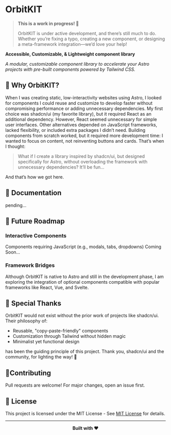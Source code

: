 # OrbitKIT

> **This is a work in progress! 🚧**
>
> OrbitKIT is under active development, and there’s still much to do. Whether you’re fixing a typo, creating a new component, or designing a meta-framework integration—we’d love your help!

**Accessible, Customizable, & Lightweight component library**

_A modular, customizable component library to accelerate your Astro projects with pre-built components powered by Tailwind CSS._

## 🤔 Why OrbitKIT?

When I was creating static, low-interactivity websites using Astro, I looked for components I could reuse and customize to develop faster without compromising performance or adding unnecessary dependencies. My first choice was shadcn/ui (my favorite library), but it required React as an additional dependency. However, React seemed unnecessary for simple user interfaces. Other alternatives depended on JavaScript frameworks, lacked flexibility, or included extra packages I didn’t need. Building components from scratch worked, but it required more development time: I wanted to focus on content, not reinventing buttons and cards. That’s when I thought:

> What if I create a library inspired by shadcn/ui, but designed specifically for Astro, without overloading the framework with unnecessary dependencies? It’ll be fun...

And that’s how we got here.

## 📖 Documentation

pending...

## 🚀 Future Roadmap

### Interactive Components

Components requiring JavaScript (e.g., modals, tabs, dropdowns) Coming Soon...

### Framework Bridges

Although OrbitKIT is native to Astro and still in the development phase, I am exploring the integration of optional components compatible with popular frameworks like React, Vue, and Svelte.

## 🙌 Special Thanks

OrbitKIT would not exist without the prior work of projects like shadcn/ui. Their philosophy of:

- Reusable, "copy-paste-friendly" components
- Customization through Tailwind without hidden magic
- Minimalist yet functional design

has been the guiding principle of this project. Thank you, shadcn/ui and the community, for lighting the way! 🚀

## 🤝Contributing

Pull requests are welcome! For major changes, open an issue first.

## 📜 License

This project is licensed under the MIT License - See [MIT License](./LICENSE) for details.

---

<p align="center"><strong>Built with ❤️</strong></p>
